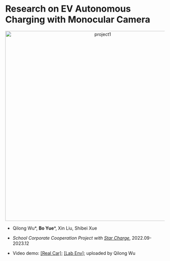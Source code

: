 # Research on EV Autonomous Charging with Monocular Camera

<div style="text-align: center;">
  <img src="https://github.com/user-attachments/assets/be41e4f6-a282-4c31-a8df-2022e126e0fc" alt="project1" width="600">
</div>

- Qilong Wu\*, **Bo Yue**\*, Xin Liu, Shibei Xue

- *School Corporate Cooperation Project with [Star Charge](https://www.wbstar.com/)*, 2022.09-2023.12

- Video demo: [[Real Car]](https://www.bilibili.com/video/BV1ax4y1C7n3/?spm_id_from=333.880.my_history.page.click&vd_source=8debf3b3fb5f9dca46569bbb6cfa839c); [[Lab Env]](https://www.bilibili.com/video/BV1aN4y187i4/?spm_id_from=autoNext&vd_source=8debf3b3fb5f9dca46569bbb6cfa839c); uploaded by Qilong Wu



